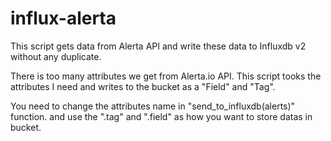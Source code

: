# influx-alerta
This script gets data from Alerta API and write these data to Influxdb v2 without any duplicate.

There is too many attributes we get from Alerta.io API. This script tooks the attributes I need and writes to the bucket as a "Field" and "Tag". 

You need to change the attributes name in "send_to_influxdb(alerts)" function. and use the ".tag" and ".field" as how you want to store datas in bucket. 
